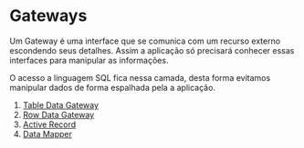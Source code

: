 # Gateways

Um Gateway é uma interface que se comunica com um recurso externo escondendo seus detalhes. Assim a aplicação só precisará conhecer essas interfaces para manipular as informações.

O acesso a linguagem SQL fica nessa camada, desta forma evitamos manipular dados de forma espalhada pela a aplicação.

1. [Table Data Gateway](01-table-data-gateway/README.md)
2. [Row Data Gateway](02-row-data-gateway/README.md)
3. [Active Record](03-active-record/README.md)
4. [Data Mapper](04-data-mapper/README.md)
